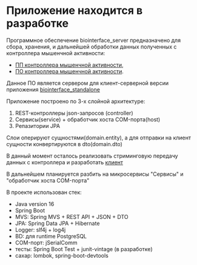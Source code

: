 Приложение находится в разработке
=================================
Программное обеспечение biointerface_server предназначено для сбора, хранения, 
и дальнейшей обработки данных полученных с контроллера мышенчной активности:
- [ПП контроллера мышенчной активности](https://github.com/itgavrilov/biointerfaceController_pcb),
- [ПО контроллера мышенчной активности](https://github.com/itgavrilov/biointerfaceController_embedded).

Данное ПО является сервером для клиент-серверной версии 
приложения [biointerface_standalone](https://github.com/itgavrilov/biointerface_standalone)

Приложение построено по 3-х слойной архитектуре:
1. REST-контроллеры json-запросов (controller)
2. Сервисы(service) + обработчик хоста COM-порта(host)
3. Репазитории JPA

Слои оперируют сущностями(domain.entity), 
а для отправки на клиент сущности конвертируются в dto(domain.dto)

В данный момент осталось реализовать стриминговую передачу данных с 
контроллера и разработать [клиент](https://github.com/itgavrilov/biointerface_client)

В дальнейшем планируется разбить на микросервисы "Сервисы" и "обработчик хоста COM-порта"

В проекте использован стек:
- Java version 16
- Spring Boot
- MVS: Spring MVS + REST API + JSON + DTO
- JPA: Spring Data JPA + Hibernate
- Logger: slf4j + log4j
- BD: для runtime PostgreSQL
- COM-порт: jSerialComm
- тесты: Spring Boot Test + junit-vintage (в разработке)
- сахар: lombok, spring-boot-devtools